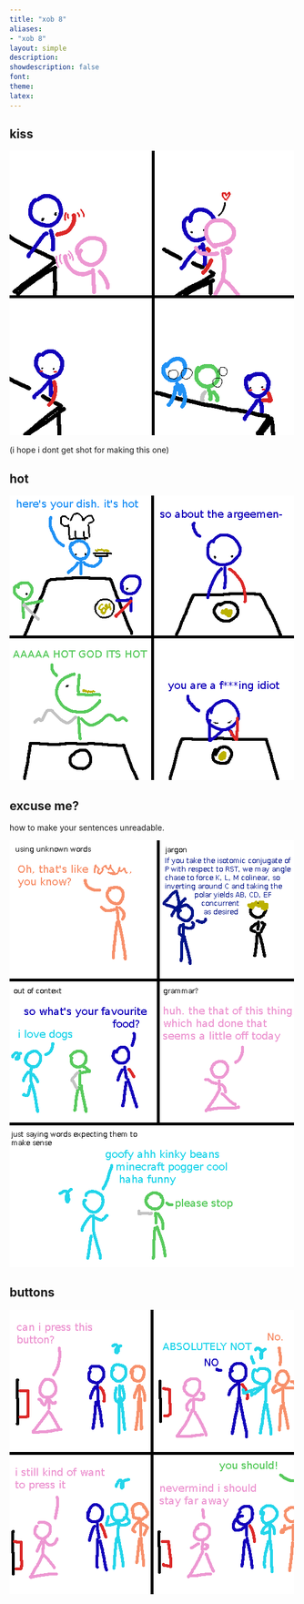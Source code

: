 ```yaml
---
title: "xob 8"
aliases:
- "xob 8"
layout: simple
description: 
showdescription: false
font: 
theme: 
latex: 
---
```


## kiss

![whatthehell](assets/whatthehell.png)

(i hope i dont get shot for making this one)

## hot

![hot](assets/hot.png)

## excuse me?

how to make your sentences unreadable.

![what](assets/what.png)

## buttons

![button](assets/button.png)
